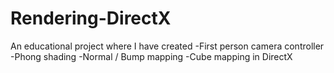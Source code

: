 # Rendering-DirectX
An educational project where I have created 
  -First person camera controller
  -Phong shading
  -Normal / Bump mapping
  -Cube mapping
 in DirectX
